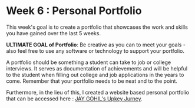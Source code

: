# Week 6 : Personal Portfolio

This week's goal is to create a portfolio that showcases the work and skills you have gained over the last 5 weeks.

**ULTIMATE GOAL of Portfolio**: Be creative as you can to meet your goals - also feel free to use any software or technology to support your portfolio.

A portfolio should be something a student can take to job or college interviews. It serves as documentation of achievements and will be helpful to the student when filling out college and job applications in the years to come. Remember that your portfolio needs to be neat and to the point.

Furthermore, in the lieu of this, I created a website based personal portfolio that can be accessed here : <a href="http://jaygohil-upkey.epizy.com/" target="_blank">JAY GOHIL's Upkey Jurney</a>.
